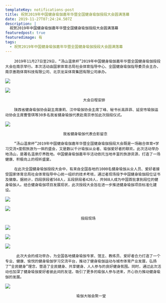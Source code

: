 ```yaml
---
templateKey: notifications-post
title: 祝贺2019年中国健身瑜伽嘉年华暨全国健身瑜伽授段大会圆满落幕
date: 2019-11-27T07:24:24.507Z
description: |
  祝贺2019年中国健身瑜伽嘉年华暨全国健身瑜伽授段大会圆满落幕
featuredpost: true
featuredimage: 有
tags:
  - 祝贺2019年中国健身瑜伽嘉年华暨全国健身瑜伽授段大会圆满落幕
---
```


        2019年11月27日至29日，“汤山温泉杯”2019年中国健身瑜伽嘉年华暨全国健身瑜伽授段大会在南京举行。本次活动由国家体育总局社会体育指导中心、全国健身瑜伽指导委员会主办，南京善跑体育科技有限公司、北京龙采体育集团有限公司承办。

![](https://demotry.oss-cn-beijing.aliyuncs.com/%E7%A5%9D%E8%B4%BA2019%E5%B9%B4%E4%B8%AD%E5%9B%BD%E5%81%A5%E8%BA%AB%E7%91%9C%E4%BC%BD%E5%98%89%E5%B9%B4%E5%8D%8E%E6%9A%A8%E5%85%A8%E5%9B%BD%E5%81%A5%E8%BA%AB%E7%91%9C%E4%BC%BD%E6%8E%88%E6%AE%B5%E5%A4%A7%E4%BC%9A%E5%9C%86%E6%BB%A1%E8%90%BD%E5%B9%95/1.jpg)

![](https://demotry.oss-cn-beijing.aliyuncs.com/%E7%A5%9D%E8%B4%BA2019%E5%B9%B4%E4%B8%AD%E5%9B%BD%E5%81%A5%E8%BA%AB%E7%91%9C%E4%BC%BD%E5%98%89%E5%B9%B4%E5%8D%8E%E6%9A%A8%E5%85%A8%E5%9B%BD%E5%81%A5%E8%BA%AB%E7%91%9C%E4%BC%BD%E6%8E%88%E6%AE%B5%E5%A4%A7%E4%BC%9A%E5%9C%86%E6%BB%A1%E8%90%BD%E5%B9%95/2.jpg)

                                       大会日程安排

        陕西省健身瑜伽协会副主席康莉、汉中瑜伽协会主席丁峰、秘书长高菲菲、延安市瑜伽运动协会主席曹雪琪等30多名我省健身瑜伽代表赴南京参加此次授段仪式。

![](https://demotry.oss-cn-beijing.aliyuncs.com/%E7%A5%9D%E8%B4%BA2019%E5%B9%B4%E4%B8%AD%E5%9B%BD%E5%81%A5%E8%BA%AB%E7%91%9C%E4%BC%BD%E5%98%89%E5%B9%B4%E5%8D%8E%E6%9A%A8%E5%85%A8%E5%9B%BD%E5%81%A5%E8%BA%AB%E7%91%9C%E4%BC%BD%E6%8E%88%E6%AE%B5%E5%A4%A7%E4%BC%9A%E5%9C%86%E6%BB%A1%E8%90%BD%E5%B9%95/3.jpg)

                              我省健身瑜伽代表合影留念

        “汤山温泉杯”2019年中国健身瑜伽嘉年华暨全国健身瑜伽授段大会既是一场融合体育+学习交流+度假旅游为一体的盛会，又是数以千计瑜伽从业者、瑜伽爱好者的联欢。此次活动举办地汤山，是著名温泉疗养胜地。中国健身瑜伽嘉年华活动依托当地丰富的旅游资源，打造了一场健康、积极向上的视听盛宴。

        在此次全国健身瑜伽授段大会中，有来自全国各地的1000名健身瑜伽从业人员、爱好者接受国家体育总局社会体育指导中心统一组织的技术考核，通过者现场授予中国健身瑜伽段位证书及徽章。据统计，四段获段者568人，五段获段者420人，共988人成为中国首批拿到段位的健身瑜伽人。结合健身瑜伽项目发展现状，此次授段大会旨在进一步推进健身瑜伽项目标准化建设。

![](https://demotry.oss-cn-beijing.aliyuncs.com/%E7%A5%9D%E8%B4%BA2019%E5%B9%B4%E4%B8%AD%E5%9B%BD%E5%81%A5%E8%BA%AB%E7%91%9C%E4%BC%BD%E5%98%89%E5%B9%B4%E5%8D%8E%E6%9A%A8%E5%85%A8%E5%9B%BD%E5%81%A5%E8%BA%AB%E7%91%9C%E4%BC%BD%E6%8E%88%E6%AE%B5%E5%A4%A7%E4%BC%9A%E5%9C%86%E6%BB%A1%E8%90%BD%E5%B9%95/4.jpg)

![](https://demotry.oss-cn-beijing.aliyuncs.com/%E7%A5%9D%E8%B4%BA2019%E5%B9%B4%E4%B8%AD%E5%9B%BD%E5%81%A5%E8%BA%AB%E7%91%9C%E4%BC%BD%E5%98%89%E5%B9%B4%E5%8D%8E%E6%9A%A8%E5%85%A8%E5%9B%BD%E5%81%A5%E8%BA%AB%E7%91%9C%E4%BC%BD%E6%8E%88%E6%AE%B5%E5%A4%A7%E4%BC%9A%E5%9C%86%E6%BB%A1%E8%90%BD%E5%B9%95/5.jpg)

                                      授段现场

![](https://demotry.oss-cn-beijing.aliyuncs.com/%E7%A5%9D%E8%B4%BA2019%E5%B9%B4%E4%B8%AD%E5%9B%BD%E5%81%A5%E8%BA%AB%E7%91%9C%E4%BC%BD%E5%98%89%E5%B9%B4%E5%8D%8E%E6%9A%A8%E5%85%A8%E5%9B%BD%E5%81%A5%E8%BA%AB%E7%91%9C%E4%BC%BD%E6%8E%88%E6%AE%B5%E5%A4%A7%E4%BC%9A%E5%9C%86%E6%BB%A1%E8%90%BD%E5%B9%95/6.jpg)

![](https://demotry.oss-cn-beijing.aliyuncs.com/%E7%A5%9D%E8%B4%BA2019%E5%B9%B4%E4%B8%AD%E5%9B%BD%E5%81%A5%E8%BA%AB%E7%91%9C%E4%BC%BD%E5%98%89%E5%B9%B4%E5%8D%8E%E6%9A%A8%E5%85%A8%E5%9B%BD%E5%81%A5%E8%BA%AB%E7%91%9C%E4%BC%BD%E6%8E%88%E6%AE%B5%E5%A4%A7%E4%BC%9A%E5%9C%86%E6%BB%A1%E8%90%BD%E5%B9%95/7.jpg)

![](https://demotry.oss-cn-beijing.aliyuncs.com/%E7%A5%9D%E8%B4%BA2019%E5%B9%B4%E4%B8%AD%E5%9B%BD%E5%81%A5%E8%BA%AB%E7%91%9C%E4%BC%BD%E5%98%89%E5%B9%B4%E5%8D%8E%E6%9A%A8%E5%85%A8%E5%9B%BD%E5%81%A5%E8%BA%AB%E7%91%9C%E4%BC%BD%E6%8E%88%E6%AE%B5%E5%A4%A7%E4%BC%9A%E5%9C%86%E6%BB%A1%E8%90%BD%E5%B9%95/8.jpg)

         此次大会的成功举办，为全国各地健身瑜伽专家、馆主、教练员、爱好者合力打造了一个专业、健康、愉悦的健身瑜伽学习交流平台，推动了健身瑜伽运动与城市体育产业发展，弘扬了“全民健身”理念，营造了全民健身、共享健身、人人参与的良好健身氛围。同时，通过此次活动也加深了健身瑜伽爱好者彼此间的友谊，吸引了更多的瑜伽人参与进来，齐心协力推动健身瑜伽的发展。

![](https://demotry.oss-cn-beijing.aliyuncs.com/%E7%A5%9D%E8%B4%BA2019%E5%B9%B4%E4%B8%AD%E5%9B%BD%E5%81%A5%E8%BA%AB%E7%91%9C%E4%BC%BD%E5%98%89%E5%B9%B4%E5%8D%8E%E6%9A%A8%E5%85%A8%E5%9B%BD%E5%81%A5%E8%BA%AB%E7%91%9C%E4%BC%BD%E6%8E%88%E6%AE%B5%E5%A4%A7%E4%BC%9A%E5%9C%86%E6%BB%A1%E8%90%BD%E5%B9%95/9.jpg)

                                    瑜伽大咖会聚一堂